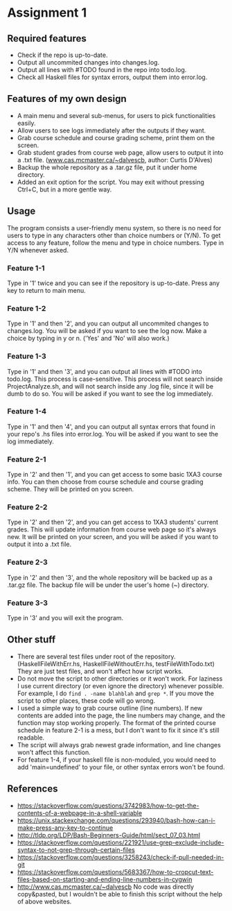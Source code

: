 # Assignment 1
## Required features
*	Check if the repo is up-to-date.
*	Output all uncommited changes into changes.log.
*	Output all lines with #TODO found in the repo into todo.log.
*	Check all Haskell files for syntax errors, output them into error.log.
## Features of my own design
*	A main menu and several sub-menus, for users to pick functionalities easily.
*	Allow users to see logs immediately after the outputs if they want.
*	Grab course schedule and course grading scheme, print them on the screen.
*	Grab student grades from course web page, allow users to output it into a .txt file. (www.cas.mcmaster.ca/~dalvescb, author: Curtis D'Alves)
*	Backup the whole repository as a .tar.gz file, put it under home directory.
*	Added an exit option for the script. You may exit without pressing Ctrl+C, but in a more gentle way.
## Usage
The program consists a user-friendly menu system, so there is no need for users to type in any characters other than choice numbers or (Y/N). To get access to any feature, follow the menu and type in choice numbers. Type in Y/N whenever asked.
### Feature 1-1
Type in '1' twice and you can see if the repository is up-to-date. Press any key to return to main menu.
### Feature 1-2
Type in '1' and then '2', and you can output all uncommited changes to changes.log. You will be asked if you want to see the log now. Make a choice by typing in y or n. ('Yes' and 'No' will also work.)
### Feature 1-3
Type in '1' and then '3', and you can output all lines with #TODO into todo.log. This process is case-sensitive. This process will not search inside ProjectAnalyze.sh, and will not search inside any .log file, since it will be dumb to do so. You will be asked if you want to see the log immediately.
### Feature 1-4
Type in '1' and then '4', and you can output all syntax errors that found in your repo's .hs files into error.log. You will be asked if you want to see the log immediately.
### Feature 2-1
Type in '2' and then '1', and you can get access to some basic 1XA3 course info. You can then choose from course schedule and course grading scheme. They will be printed on you screen.
### Feature 2-2
Type in '2' and then '2', and you can get access to 1XA3 students' current grades. This will update information from course web page so it's always new. It will be printed on your screen, and you will be asked if you want to output it into a .txt file.
### Feature 2-3
Type in '2' and then '3', and the whole repository will be backed up as a .tar.gz file. The backup file will be under the user's home (~) directory.
### Feature 3-3
Type in '3' and you will exit the program.

## Other stuff
*	There are several test files under root of the repository. (HaskellFileWithErr.hs, HaskellFileWithoutErr.hs, testFileWithTodo.txt) They are just test files, and won't affect how script works.
*	Do not move the script to other directories or it won't work. For laziness I use current directory (or even ignore the directory) whenever possible. For example, I do `find . -name blahblah` and `grep *`. If you move the script to other places, these code will go wrong.
*	I used a simple way to grab course outline (line numbers). If new contents are added into the page, the line numbers may change, and the function may stop working properly. The format of the printed course schedule in feature 2-1 is a mess, but I don't want to fix it since it's still readable.
* 	The script will always grab newest grade information, and line changes won't affect this function.
*	For feature 1-4, if your haskell file is non-moduled, you would need to add 'main=undefined' to your file, or other syntax errors won't be found.

## References
*   https://stackoverflow.com/questions/3742983/how-to-get-the-contents-of-a-webpage-in-a-shell-variable
*   https://unix.stackexchange.com/questions/293940/bash-how-can-i-make-press-any-key-to-continue
*   http://tldp.org/LDP/Bash-Beginners-Guide/html/sect_07_03.html
*   https://stackoverflow.com/questions/221921/use-grep-exclude-include-syntax-to-not-grep-through-certain-files
*   https://stackoverflow.com/questions/3258243/check-if-pull-needed-in-git
*   https://stackoverflow.com/questions/5683367/how-to-cropcut-text-files-based-on-starting-and-ending-line-numbers-in-cygwin
*   http://www.cas.mcmaster.ca/~dalvescb
No code was directly copy&pasted, but I wouldn't be able to finish this script without the help of above websites.
